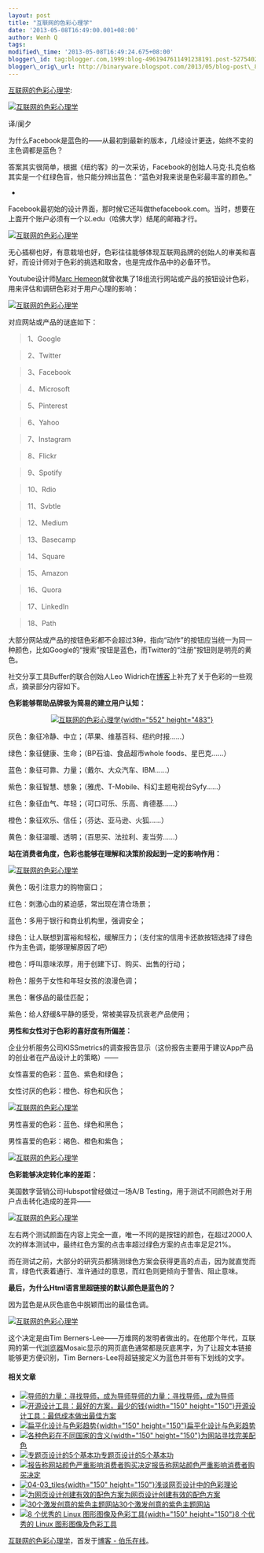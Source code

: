 ```yaml
--- 
layout: post 
title: "互联网的色彩心理学" 
date: '2013-05-08T16:49:00.001+08:00' 
author: Wenh Q
tags:
modified\_time: '2013-05-08T16:49:24.675+08:00' 
blogger\_id: tag:blogger.com,1999:blog-4961947611491238191.post-5275402585776452244
blogger\_orig\_url: http://binaryware.blogspot.com/2013/05/blog-post\_8.html
---
```

[互联网的色彩心理学](http://blog.jobbole.com/39343/?utm_source=rss&utm_medium=rss&utm_campaign=%25e4%25ba%2592%25e8%2581%2594%25e7%25bd%2591%25e7%259a%2584%25e8%2589%25b2%25e5%25bd%25a9%25e5%25bf%2583%25e7%2590%2586%25e5%25ad%25a6):

[![互联网的色彩心理学](http://blog.jobbole.com/wp-content/uploads/2013/05/internet-color-psy-01.jpg "互联网的色彩心理学")](http://blog.jobbole.com/wp-content/uploads/2013/05/internet-color-psy-01.jpg "互联网的色彩心理学")

译/阑夕

为什么Facebook是蓝色的——从最初到最新的版本，几经设计更迭，始终不变的主色调都是蓝色？

答案其实很简单，根据《纽约客》的一次采访，Facebook的创始人马克·扎克伯格其实是一个红绿色盲，他只能分辨出蓝色：“蓝色对我来说是色彩最丰富的颜色。”


*
Facebook最初始的设计界面，那时候它还叫做thefacebook.com。当时，想要在上面开个账户必须有一个以.edu（哈佛大学）结尾的邮箱才行。

[![互联网的色彩心理学](http://blog.jobbole.com/wp-content/uploads/2013/05/internet-color-psy-02.jpg "互联网的色彩心理学")](http://blog.jobbole.com/wp-content/uploads/2013/05/internet-color-psy-02.jpg "互联网的色彩心理学")

无心插柳也好，有意栽培也好，色彩往往能够体现互联网品牌的创始人的审美和喜好，而设计师对于色彩的挑选和取舍，也是完成作品中的必备环节。

Youtube设计师[Marc
Hemeon](https://medium.com/design-ux/77eb4f9a439d)就曾收集了18组流行网站或产品的按钮设计色彩，用来评估和调研色彩对于用户心理的影响：

[![互联网的色彩心理学](http://blog.jobbole.com/wp-content/uploads/2013/05/internet-color-psy-03.png "互联网的色彩心理学")](http://blog.jobbole.com/wp-content/uploads/2013/05/internet-color-psy-03.png "互联网的色彩心理学")



对应网站或产品的谜底如下：


> 1、Google

> 

> 2、Twitter

> 

> 3、Facebook

> 

> 4、Microsoft

> 

> 5、Pinterest

> 

> 6、Yahoo

> 

> 7、Instagram

> 

> 8、Flickr

> 

> 9、Spotify

> 

> 10、Rdio

> 

> 11、Svbtle

> 

> 12、Medium

> 

> 13、Basecamp

> 

> 14、Square

> 

> 15、Amazon

> 

> 16、Quora

> 

> 17、LinkedIn

> 

> 18、Path

大部分网站或产品的按钮色彩都不会超过3种，指向“动作”的按钮应当统一为同一种颜色，比如Google的“搜索”按钮是蓝色，而Twitter的“注册”按钮则是明亮的黄色。

社交分享工具Buffer的联合创始人Leo
Widrich在[博客](http://blog.bufferapp.com/the-science-of-colors-in-marketing-why-is-facebook-blue)上补充了关于色彩的一些观点，摘录部分内容如下。

**色彩能够帮助品牌极为简易的建立用户认知：**


<div style="text-align: center;">

[![互联网的色彩心理学](http://blog.jobbole.com/wp-content/uploads/2013/05/internet-color-psy-04.jpg "互联网的色彩心理学"){width="552"
height="483"}](http://blog.jobbole.com/wp-content/uploads/2013/05/internet-color-psy-04.jpg "互联网的色彩心理学")

</div>

灰色：象征冷静、中立；（苹果、维基百科、纽约时报……）

绿色：象征健康、生命；（BP石油、食品超市whole foods、星巴克……）

蓝色：象征可靠、力量；（戴尔、大众汽车、IBM……）

紫色：象征智慧、想象；（雅虎、T-Mobile、科幻主题电视台Syfy……）

红色：象征血气、年轻；（可口可乐、乐高、肯德基……）

橙色：象征欢乐、信任；（芬达、亚马逊、火狐……）

黄色：象征温暖、透明；（百思买、法拉利、麦当劳……）

**站在消费者角度，色彩也能够在理解和决策阶段起到一定的影响作用：**

[![互联网的色彩心理学](http://blog.jobbole.com/wp-content/uploads/2013/05/internet-color-psy-05.png "互联网的色彩心理学")](http://blog.jobbole.com/wp-content/uploads/2013/05/internet-color-psy-05.png "互联网的色彩心理学")

黄色：吸引注意力的购物窗口；

红色：刺激心血的紧迫感，常出现在清仓场景；

蓝色：多用于银行和商业机构里，强调安全；

绿色：让人联想到富裕和轻松，缓解压力；（支付宝的信用卡还款按钮选择了绿色作为主色调，能够理解原因了吧）

橙色：呼叫意味浓厚，用于创建下订、购买、出售的行动；

粉色：服务于女性和年轻女孩的浪漫色调；

黑色：奢侈品的最佳匹配；

紫色：给人舒缓&平静的感受，常被美容及抗衰老产品使用；

**男性和女性对于色彩的喜好度有所偏差：**

企业分析服务公司KISSmetrics的调查报告显示（这份报告主要用于建议App产品的创业者在产品设计上的策略）——

女性喜爱的色彩：蓝色、紫色和绿色；

女性讨厌的色彩：橙色、棕色和灰色；

[![互联网的色彩心理学](http://blog.jobbole.com/wp-content/uploads/2013/05/internet-color-psy-06.png "互联网的色彩心理学")](http://blog.jobbole.com/wp-content/uploads/2013/05/internet-color-psy-06.png "互联网的色彩心理学")

男性喜爱的色彩：蓝色、绿色和黑色；

男性喜爱的色彩：褐色、橙色和紫色；

[![互联网的色彩心理学](http://blog.jobbole.com/wp-content/uploads/2013/05/internet-color-psy-07.png "互联网的色彩心理学")](http://blog.jobbole.com/wp-content/uploads/2013/05/internet-color-psy-07.png "互联网的色彩心理学")

**色彩能够决定转化率的差距：**

美国数字营销公司Hubspot曾经做过一场A/B
Testing，用于测试不同颜色对于用户点击转化造成的差异——

[![互联网的色彩心理学](http://blog.jobbole.com/wp-content/uploads/2013/05/internet-color-psy-08.png "互联网的色彩心理学")](http://blog.jobbole.com/wp-content/uploads/2013/05/internet-color-psy-08.png "互联网的色彩心理学")

左右两个测试颜面在内容上完全一直，唯一不同的是按钮的颜色，在超过2000人次的样本测试中，最终红色方案的点击率超过绿色方案的点击率足足21%。

而在测试之前，大部分的研究员都猜测绿色方案会获得更高的点击，因为就直觉而言，绿色代表着通行、准许通过的意思，而红色则更倾向于警告、阻止意味。

**最后，为什么Html语言里超链接的默认颜色是蓝色的？**

因为蓝色是从灰色底色中脱颖而出的最佳色调。

[![互联网的色彩心理学](http://blog.jobbole.com/wp-content/uploads/2013/05/internet-color-psy-09.png "互联网的色彩心理学")](http://blog.jobbole.com/wp-content/uploads/2013/05/internet-color-psy-09.png "互联网的色彩心理学")

这个决定是由Tim
Berners-Lee——万维网的发明者做出的。在他那个年代，互联网的第一代[浏览器](http://blog.jobbole.com/12749/ "浏览器")Mosaic显示的网页底色通常都是灰底黑字，为了让超文本链接能够更方便识别，Tim
Berners-Lee将超链接定义为蓝色并带有下划线的文字。


#### 相关文章

-   [![导师的力量：寻找导师，成为导师](http://blog.jobbole.com/wp-content/uploads/2013/02/mentor4-150x150.gif)](http://blog.jobbole.com/8125/)[导师的力量：寻找导师，成为导师](http://blog.jobbole.com/8125/)
-   [![开源设计工具：最好的方案，最少的钱](http://blog.jobbole.com/wp-content/uploads/2012/04/Open-Source-design-tools-Best-Solution-with-Minimal-Cost01-150x150.jpg){width="150"
    height="150"}](http://blog.jobbole.com/16596/)[开源设计工具：最低成本做出最佳方案](http://blog.jobbole.com/16596/)
-   [![扁平化设计与色彩趋势](http://blog.jobbole.com/wp-content/uploads/2013/05/171-150x150.jpg){width="150"
    height="150"}](http://blog.jobbole.com/39275/)[扁平化设计与色彩趋势](http://blog.jobbole.com/39275/)
-   [![各种色彩在不同国家的含义](http://blog.jobbole.com/wp-content/uploads/2011/11/20110716100713_56131-150x150.jpg){width="150"
    height="150"}](http://blog.jobbole.com/7851/)[为网站寻找完美配色](http://blog.jobbole.com/7851/)
-   [![专题页设计的5个基本功](http://blog.jobbole.com/wp-content/uploads/2013/02/theme-page-02.png)](http://blog.jobbole.com/33459/)[专题页设计的5个基本功](http://blog.jobbole.com/33459/)
-   [![报告称网站颜色严重影响消费者购买决定](http://blog.jobbole.com/wp-content/plugins/wordpress-23-related-posts-plugin/static/thumbs/10.jpg)](http://blog.jobbole.com/1099/)[报告称网站颜色严重影响消费者购买决定](http://blog.jobbole.com/1099/)
-   [![04-03\_tiles](http://blog.jobbole.com/wp-content/uploads/2011/11/04-03_tiles-150x150.jpg){width="150"
    height="150"}](http://blog.jobbole.com/8597/)[浅谈网页设计中的色彩理论](http://blog.jobbole.com/8597/)
-   [![为网页设计创建有效的配色方案](http://blog.jobbole.com/wp-content/plugins/wordpress-23-related-posts-plugin/static/thumbs/0.jpg)](http://blog.jobbole.com/1239/)[为网页设计创建有效的配色方案](http://blog.jobbole.com/1239/)
-   [![30个激发创意的紫色主题网站](http://www.jobbole.net/wp-content/uploads/2013/02/bajola-150x150.jpg)](http://blog.jobbole.com/611/)[30个激发创意的紫色主题网站](http://blog.jobbole.com/611/)
-   [![8 个优秀的 Linux
    图形图像及色彩工具](http://blog.jobbole.com/wp-content/uploads/2012/06/8-Essential-Free-Graphics-Tools1-150x150.jpg){width="150"
    height="150"}](http://blog.jobbole.com/22044/)[8 个优秀的 Linux
    图形图像及色彩工具](http://blog.jobbole.com/22044/)

[互联网的色彩心理学](http://blog.jobbole.com/39343/)，首发于[博客 -
伯乐在线](http://blog.jobbole.com/)。
